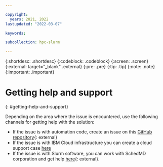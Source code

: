 ```yaml
---

copyright:
  years: 2021, 2022
lastupdated: "2022-03-07"

keywords: 

subcollection: hpc-slurm

---
```


{:shortdesc: .shortdesc}
{:codeblock: .codeblock}
{:screen: .screen}
{:external: target="_blank" .external}
{:pre: .pre}
{:tip: .tip}
{:note: .note}
{:important: .important}

# Getting help and support
{: #getting-help-and-support}

Depending on the area where the issue is encountered, use the following channels for getting help with the solution:

* If the issue is with automation code, create an issue on this [GitHub repository](https://github.com/IBM-Cloud/hpc-cluster-slurm){: external}
* If the issue is with IBM Cloud infrastructure you can create a cloud support case [here](https://cloud.ibm.com/unifiedsupport/supportcenter)
* If the issue is with Slurm software, you can work with SchedMD corporation and get help [here](https://www.schedmd.com/services.php){: external}.
